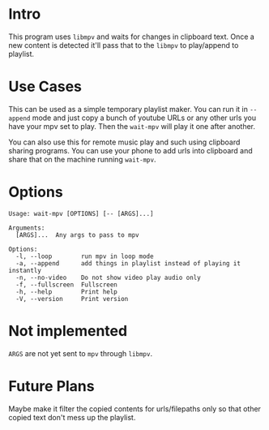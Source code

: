 # Intro
This program uses `libmpv` and waits for changes in clipboard text. Once a new content is detected it'll pass that to the `libmpv` to play/append to playlist.

# Use Cases
This can be used as a simple temporary playlist maker. You can run it in `--append` mode and just copy a bunch of youtube URLs or any other urls you have your mpv set to play. Then the `wait-mpv` will play it one after another.

You can also use this for remote music play and such using clipboard sharing programs. You can use your phone to add urls into clipboard and share that on the machine running `wait-mpv`.

# Options

    Usage: wait-mpv [OPTIONS] [-- [ARGS]...]
    
    Arguments:
      [ARGS]...  Any args to pass to mpv
    
    Options:
      -l, --loop        run mpv in loop mode
      -a, --append      add things in playlist instead of playing it instantly
      -n, --no-video    Do not show video play audio only
      -f, --fullscreen  Fullscreen
      -h, --help        Print help
      -V, --version     Print version

# Not implemented
`ARGS` are not yet sent to `mpv` through `libmpv`.

# Future Plans
Maybe make it filter the copied contents for urls/filepaths only so that other copied text don't mess up the playlist.


